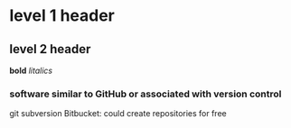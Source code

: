  # level 1 header
 ## level 2 header 
 **bold**
 *litalics*
 
 
 ### software similar to GitHub or associated with version control
 git
 subversion
 Bitbucket: could create repositories for free